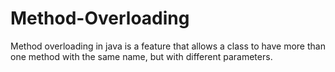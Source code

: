 # Method-Overloading
Method overloading in java is a feature that allows a class to have more than one method with the same name, but with different parameters.
